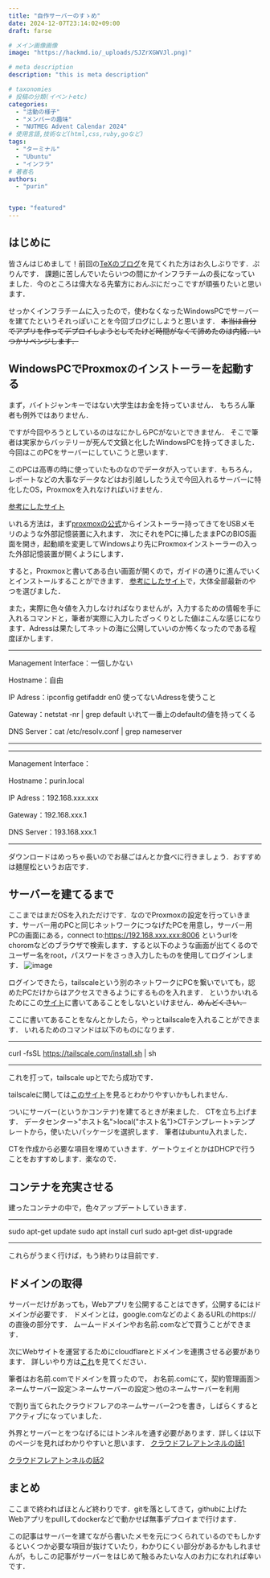 ```yaml
---
title: "自作サーバーのすゝめ"
date: 2024-12-07T23:14:02+09:00
draft: farse

# メイン画像画像
image: "https://hackmd.io/_uploads/SJZrXGWVJl.png)"

# meta description
description: "this is meta description"

# taxonomies
# 投稿の分類(イベントetc)
categories:
  - "活動の様子"
  - "メンバーの趣味"
  - "NUTMEG Advent Calendar 2024"
# 使用言語,技術など(html,css,ruby,goなど)
tags:
  - "ターミナル"
  - "Ubuntu"
  - "インフラ"
# 著者名
authors:
  - "purin"


type: "featured"
---
```

## はじめに
皆さんはじめまして！前回の[TeXのブログ](https://blog.nutmeg.cloud/blog/post-20240905/)を見てくれた方はお久しぶりです．ぷりんです．
課題に苦しんでいたらいつの間にかインフラチームの長になっていました．今のところは偉大なる先輩方におんぶにだっこですが頑張りたいと思います．

せっかくインフラチームに入ったので，使わなくなったWindowsPCでサーバーを建てたというそれっぽいことを今回ブログにしようと思います．
~~本当は自分でアプリを作ってデプロイしようとしてたけど時間がなくて諦めたのは内緒．いつかリベンジします．~~

## WindowsPCでProxmoxのインストーラーを起動する
まず，バイトジャンキーではない大学生はお金を持っていません．
もちろん筆者も例外ではありません．

ですが今回やろうとしているのはなにかしらPCがないとできません．
そこで筆者は実家からバッテリーが死んで文鎮と化したWindowsPCを持ってきました．
今回はこのPCをサーバーにしていこうと思います．

このPCは高専の時に使っていたものなのでデータが入っています．もちろん，レポートなどの大事なデータなどはお引越ししたうえで今回入れるサーバーに特化したOS，Proxmoxを入れなければいけません．

[参考にしたサイト](https://www.mouse-jp.co.jp/mouselabo/entry/2023/12/01/100015)

いれる方法は，まず[proxmoxの公式](https://www.proxmox.com/en/downloads)からインストーラー持ってきてをUSBメモリのような外部記憶装置に入れます．
次にそれをPCに挿したままPCのBIOS画面を開き，起動順を変更してWindowsより先にProxmoxインストーラーの入った外部記憶装置が開くようにします．

すると，Proxmoxと書いてある白い画面が開くので，ガイドの通りに進んでいくとインストールすることができます．
[参考にしたサイト](https://dareblo.com/proxmoxve-install/)で，大体全部最新のやつを選びました．

また，実際に色々値を入力しなければなりませんが，入力するための情報を手に入れるコマンドと，筆者が実際に入力したざっくりとした値はこんな感じになります．Adressは果たしてネットの海に公開していいのか怖くなったのである程度ぼかします．
***
Management Interface：一個しかない

Hostname：自由

IP Adress：ipconfig getifaddr en0 使ってないAdressを使うこと

Gateway：netstat -nr | grep default いれて一番上のdefaultの値を持ってくる

DNS Server：cat /etc/resolv.conf | grep nameserver
***
***
Management Interface：

Hostname：purin.local

IP Adress：192.168.xxx.xxx

Gateway：192.168.xxx.1

DNS Server：193.168.xxx.1
***

ダウンロードはめっちゃ長いのでお昼ごはんとか食べに行きましょう．おすすめは麺屋松というお店です．

## サーバーを建てるまで
ここまではまだOSを入れただけです．なのでProxmoxの設定を行っていきます．サーバー用のPCと同じネットワークにつなげたPCを用意し，サーバー用PCの画面にある，connect to:https://192.168.xxx.xxx:8006 というurlをchoromなどのブラウザで検索します．すると以下のような画面が出てくるのでユーザー名をroot，パスワードをさっき入力したものを使用してログインします．
![image](https://hackmd.io/_uploads/SkMbBeWE1g.png)

ログインできたら，tailscaleという別のネットワークにPCを繋いでいても，認めたPCだけからはアクセスできるようにするものを入れます．
というかいれるためにこの[サイト](https://blog.nishi.network/2023/02/12/proxmox7-3-repository/)に書いてあることをしないといけません．~~めんどくさい．~~

ここに書いてあることをなんとかしたら，やっとtailscaleを入れることができます．
いれるためのコマンドは以下のものになります．
***
curl -fsSL https://tailscale.com/install.sh | sh
***

これを打って，tailscale upとでたら成功です．

tailscaleに関しては[このサイト](https://zenn.dev/0_0/articles/16975274aa3ba7)を見るとわかりやすいかもしれません．

ついにサーバー(というかコンテナ)を建てるときが来ました．
CTを立ち上げます．
データセンター>"ホスト名">local("ホスト名")>CTテンプレート>テンプレートから，使いたいパッケージを選択します．
筆者はubuntu入れました．

CTを作成から必要な項目を埋めていきます．ゲートウェイとかはDHCPで行うことをおすすめします．楽なので．

## コンテナを充実させる
建ったコンテナの中で，色々アップデートしていきます．
***
sudo apt-get update
sudo apt install curl
sudo apt-get dist-upgrade
***

これらがうまく行けば，もう終わりは目前です．

## ドメインの取得
サーバーだけがあっても，Webアプリを公開することはできず，公開するにはドメインが必要です．
ドメインとは，google.comなどのよくあるURLのhttps:// の直後の部分です．
ムームードメインやお名前.comなどで買うことができます．

次にWebサイトを運営するためにcloudflareとドメインを連携させる必要があります．
詳しいやり方は[これ](https://www.value-domain.com/media/cloudflare/)を見てください．

筆者はお名前.comでドメインを買ったので，
お名前.comにて，契約管理画面＞ネームサーバー設定＞ネームサーバーの設定＞他のネームサーバーを利用

で割り当てられたクラウドフレアのネームサーバー2つを書き，しばらくするとアクティブになっていました．

外界とサーバーとをつなげるにはトンネルを通す必要があります．詳しくは以下のページを見ればわかりやすいと思います．
[クラウドフレアトンネルの話1](https://qiita.com/harutiro/items/885c0df9662a0c6e6355)

[クラウドフレアトンネルの話2](https://qiita.com/Ekawa_Chan/items/8d96603ddd70d2e2a1dd)

## まとめ
ここまで終わればほとんど終わりです．gitを落としてきて，githubに上げたWebアプリをpullしてdockerなどで動かせば無事デプロイまで行けます．

この記事はサーバーを建てながら書いたメモを元につくられているのでもしかするといくつか必要な項目が抜けていたり，わかりにくい部分があるかもしれませんが，もしこの記事がサーバーをはじめて触るみたいな人のお力になれれば幸いです．